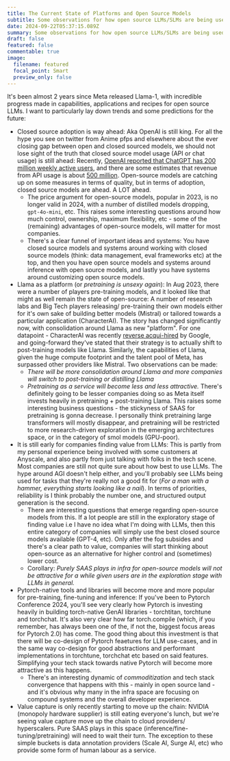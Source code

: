 ```yaml
---
title: The Current State of Platforms and Open Source Models 
subtitle: Some observations for how open source LLMs/SLMs are being used and predictions for the future 
date: 2024-09-22T05:37:15.089Z
summary: Some observations for how open source LLMs/SLMs are being used and predictions for the future
draft: false
featured: false
commentable: true
image:
  filename: featured
  focal_point: Smart
  preview_only: false
---
```

It's been almost 2 years since Meta released Llama-1, with incredible progress made in capabilities, applications and recipes for open source LLMs. I want to particularly lay down trends and some predictions for the future:

- Closed source adoption is way ahead: Aka OpenAI is still king. For all the hype you see on twitter from Anime pfps and elsewhere about the ever closing gap between open and closed sourced models, we should not lose sight of the truth that closed source model usage (API or chat usage) is still ahead: Recently, [OpenAI reported that ChatGPT has 200 million weekly active users](https://www.reuters.com/technology/artificial-intelligence/openai-says-chatgpts-weekly-users-have-grown-200-million-2024-08-29/), and there are some estimates that revenue from API usage is about [500 million](https://www.notoriousplg.ai/p/notorious-openais-revenue-breakdown). Open-source models are catching up on some measures in terms of quality, but in terms of adoption, closed source models are ahead. A LOT ahead. 
  - The price argument for open-source models, popular in 2023, is no longer valid in 2024, with a number of distilled models dropping, `gpt-4o-mini`, etc. This raises some interesting questions around how much control, ownership, maximum flexibility, etc - some of the (remaining) advantages of open-source models, will matter for most companies.
  - There's a clear funnel of important ideas and systems: You have closed source models and systems around working with closed source models (think: data management, eval frameworks etc) at the top, and then you have open source models and systems around inference with open source models, and lastly you have systems around customizing open source models. 
- Llama as a platform (or _pretraining is unsexy again_): In Aug 2023, there were a number of players pre-training models, and it looked like that might as well remain the state of open-source: A number of research labs and Big Tech players releasing/ pre-training their own models either for it's own sake of building better models (Mistral) or tailored towards a particular application (CharacterAI). The story has changed significantly now, with consolidation around Llama as new "platform". For one datapoint - CharacterAI was recently [reverse acqui-hired](https://www.washingtonpost.com/technology/2024/08/02/google-character-ai-noam-shazeer/) by Google, and going-forward they've stated that their strategy is to actually shift to post-training models like Llama. Similarly, the capabilities of Llama, given the huge compute footprint and the talent pool of Meta, has surpassed other providers like Mistral. Two observations can be made:
    - _There will be more consolidation around Llama and more companies will switch to post-training or distilling Llama_
    - _Pretraining as a service will become less and less attractive._ There's definitely going to be lesser companies doing so as Meta itself invests heavily in pretraining + post-training Llama. This raises some interesting business questions - the stickyness of SAAS for pretraining is gonna decrease. I personally think pretraining large transformers will mostly disappear, and pretraining will be restricted to more research-driven exploration in the emerging architectures space, or in the category of smol models (GPU-poor).
- It is still early for companies finding value from LLMs: This is partly from my personal experience being involved with some customers at Anyscale, and also partly from just talking with folks in the tech scene. Most companies are still not quite sure about how best to use LLMs. The hype around AGI doesn't help either, and you'll probably see LLMs being used for tasks that they're really not a good fit for (_For a man with a hammer, everything starts looking like a nail_). In terms of priorities, reliability is I think probably the number one, and structured output generation is the second. 
  - There are interesting questions that emerge regarding open-source models from this. If a lot people are still in the exploratory stage of finding value i.e I have no idea what I'm doing with LLMs, then this entire category of companies will simply use the best closed source models available (GPT-4, etc). Only after the fog subsides and there's a clear path to value, companies will start thinking about open-source as an alternative for higher control and (sometimes) lower cost. 
  - Corollary: _Purely SAAS plays in infra for open-source models will not be attractive for a while given users are in the exploration stage with LLMs in general._
- Pytorch-native tools and libraries will become more and more popular for pre-training, fine-tuning and inference: If you've been to Pytorch Conference 2024, you'll see very clearly how Pytorch is investing heavily in building torch-native GenAI libraries - torchtitan, torchtune and torchchat. It's also very clear how far torch.compile (which, if you remember, has always been one of the, if not the, biggest focus areas for Pytorch 2.0) has come. The good thing about this investment is that there will be co-design of Pytorch feaetures for LLM use-cases, and in the same way co-design for good abstractions and performant implementations in torchtune, torchchat etc based on said features. Simplifying your tech stack towards native Pytorch will become more attractive as this happens. 
  - There's an interesting dynamic of _commoditization_ and tech stack convergence that happens with this - mainly in open source land - and it's obvious why many in the infra space are focusing on compound systems and the overall developer experience. 
- Value capture is only recently starting to move up the chain: NVIDIA (monopoly hardware supplier) is still eating everyone's lunch, but we're seeing value capture move up the chain to cloud providers/ hyperscalers. Pure SAAS plays in this space (inference/fine-tuning/pretraining) will need to wait their turn. The exception to these simple buckets is data annotation providers (Scale AI, Surge AI, etc) who provide some form of human labour as a service.
